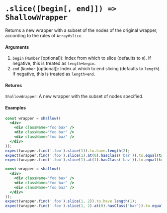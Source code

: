 # `.slice([begin[, end]]) => ShallowWrapper`

Returns a new wrapper with a subset of the nodes of the original wrapper, according to the rules of `Array#slice`.


#### Arguments

1. `begin` (`Number` [optional]): Index from which to slice (defaults to `0`). If negative, this is treated as `length+begin`.
1. `end` (`Number` [optional]): Index at which to end slicing (defaults to `length`). If negative, this is treated as `length+end`.



#### Returns

`ShallowWrapper`: A new wrapper with the subset of nodes specified.



#### Examples

```jsx
const wrapper = shallow((
  <div>
    <div className="foo bax" />
    <div className="foo bar" />
    <div className="foo baz" />
  </div>
));
expect(wrapper.find('.foo').slice(1)).to.have.length(2);
expect(wrapper.find('.foo').slice(1).at(0).hasClass('bar')).to.equal(true);
expect(wrapper.find('.foo').slice(1).at(1).hasClass('baz')).to.equal(true);
```

```jsx
const wrapper = shallow((
  <div>
    <div className="foo bax" />
    <div className="foo bar" />
    <div className="foo baz" />
  </div>
));
expect(wrapper.find('.foo').slice(1, 2)).to.have.length(1);
expect(wrapper.find('.foo').slice(1, 2).at(0).hasClass('bar')).to.equal(true);
```
